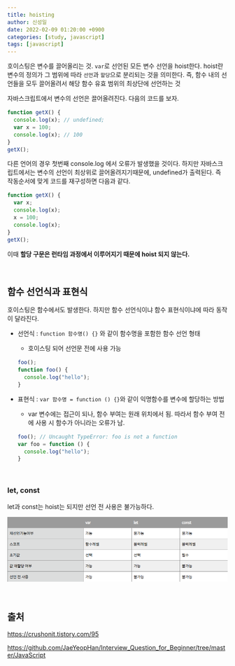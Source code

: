 ```yaml
---
title: hoisting
author: 신성일
date: 2022-02-09 01:20:00 +0900
categories: [study, javascript]
tags: [javascript]
---
```


호이스팅은 변수를 끌어올리는 것. `var`로 선언된 모든 변수 선언을 hoist한다. hoist란 변수의 정의가 그 범위에 따라 `선언`과 `할당`으로 분리되는 것을 의미한다. 즉,  함수 내의 선언들을 모두 끌어올려서 해당 함수 유효 범위의 최상단에 선언하는 것

자바스크립트에서 변수의 선언은 끌어올려진다. 다음의 코드를 보자.

```javascript
function getX() {
  console.log(x); // undefined;
  var x = 100;
  console.log(x); // 100
}
getX();
```

다른 언어의 경우 첫번째 console.log 에서 오류가 발생했을 것이다. 하지만 자바스크립트에서는 변수의 선언이 최상위로 끌어올려지기때문에, undefined가 출력된다. 즉 작동순서에 맞게 코드를 재구성하면 다음과 같다.

```javascript
function getX() {
  var x;
  console.log(x);
  x = 100;
  console.log(x);
}
getX();
```

이때 **할당 구문은 런타임 과정에서 이루어지기 때문에 hoist 되지 않는다.**

<br/>

## 함수 선언식과 표현식

호이스팅은 함수에서도 발생한다. 하지만 함수 선언식이냐 함수 표현식이냐에 따라 동작이 달라진다.

- 선언식 : `function 함수명() {}` 와 같이 함수명을 포함한 함수 선언 형태

  - 호이스팅 되어 선언문 전에 사용 가능

  ```js
  foo();
  function foo() {
    console.log("hello");
  }
  ```

- 표현식 : `var 함수명 = function () {}`와 같이 익명함수를 변수에 할당하는 방법

  - var 변수에는 접근이 되나, 함수 부여는 원래 위치에서 됨. 따라서 함수 부여 전에 사용 시 함수가 아니라는 오류가 남.

  ```js
  foo(); // Uncaught TypeError: foo is not a function
  var foo = function () {
    console.log("hello");
  }
  ```

<br/>

### let, const

let과 const는 hoist는 되지만 선언 전 사용은 불가능하다.

![image-20220209020517822](/assets/img/2022-02-09-hoisting/image-20220209020517822.png)

<br/>



## **출처**

https://crushonit.tistory.com/95

https://github.com/JaeYeopHan/Interview_Question_for_Beginner/tree/master/JavaScript

